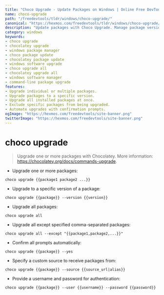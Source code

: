 ```yaml
---
title: "Choco Upgrade - Update Packages on Windows | Online Free DevTools by Hexmos"
name: choco-upgrade
path: "/freedevtools/tldr/windows/choco-upgrade/"
canonical: "https://hexmos.com/freedevtools/tldr/windows/choco-upgrade/"
description: "Update packages with Choco Upgrade. Manage package versions and dependencies on Windows, streamlining software maintenance. Free online tool, no registration required."
category: windows
keywords:
- choco upgrade
- chocolatey upgrade
- windows package manager
- choco package update
- chocolatey package update
- windows software upgrade
- choco upgrade all
- chocolatey upgrade all
- windows software manager
- command-line package upgrade
features:
- Upgrade individual or multiple packages.
- Upgrade packages to a specific version.
- Upgrade all installed packages at once.
- Exclude specific packages from being upgraded.
- Automate upgrades with confirmation prompts.
ogImage: "https://hexmos.com/freedevtools/site-banner.png"
twitterImage: "https://hexmos.com/freedevtools/site-banner.png"
---
```


# choco upgrade

> Upgrade one or more packages with Chocolatey.
> More information: <https://chocolatey.org/docs/commands-upgrade>.

- Upgrade one or more packages:

`choco upgrade {{package1 package2 ...}}`

- Upgrade to a specific version of a package:

`choco upgrade {{package}} --version {{version}}`

- Upgrade all packages:

`choco upgrade all`

- Upgrade all except specified comma-separated packages:

`choco upgrade all --except "{{package1,package2,...}}"`

- Confirm all prompts automatically:

`choco upgrade {{package}} --yes`

- Specify a custom source to receive packages from:

`choco upgrade {{package}} --source {{source_url|alias}}`

- Provide a username and password for authentication:

`choco upgrade {{package}} --user {{username}} --password {{password}}`
